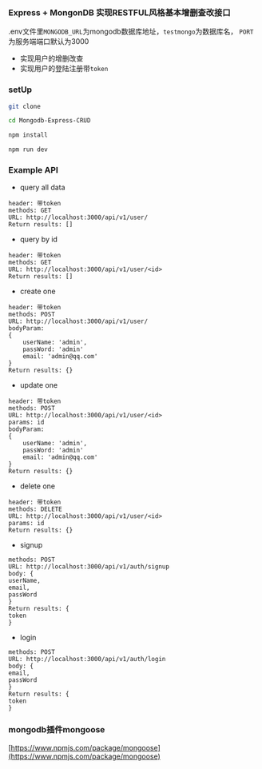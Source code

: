 ### Express + MongonDB 实现RESTFUL风格基本增删查改接口

.env文件里`MONGODB_URL`为mongodb数据库地址，`testmongo`为数据库名， `PORT`为服务端端口默认为3000
- 实现用户的增删改查
- 实现用户的登陆注册带`token`

### setUp

```bash
git clone 

cd Mongodb-Express-CRUD

npm install

npm run dev

```

### Example API

- query all data

```
header: 带token
methods: GET
URL: http://localhost:3000/api/v1/user/
Return results: []
```

- query by id

```
header: 带token
methods: GET
URL: http://localhost:3000/api/v1/user/<id>
Return results: []
```

- create one

```
header: 带token
methods: POST
URL: http://localhost:3000/api/v1/user/
bodyParam: 
{
    userName: 'admin',
    passWord: 'admin'
    email: 'admin@qq.com'
}
Return results: {}
```

- update one

```
header: 带token
methods: POST
URL: http://localhost:3000/api/v1/user/<id>
params: id
bodyParam: 
{
    userName: 'admin',
    passWord: 'admin'
    email: 'admin@qq.com'
}
Return results: {}

```

- delete one

```
header: 带token
methods: DELETE
URL: http://localhost:3000/api/v1/user/<id>
params: id
Return results: {}

```

- signup

```
methods: POST
URL: http://localhost:3000/api/v1/auth/signup
body: {
userName,
email,
passWord
}
Return results: {
token
}
```

- login

```
methods: POST
URL: http://localhost:3000/api/v1/auth/login
body: {
email,
passWord
}
Return results: {
token
}
```

### mongodb插件mongoose
[https://www.npmjs.com/package/mongoose](https://www.npmjs.com/package/mongoose)

